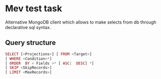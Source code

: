 Mev test task
=============
Alternative MongoDB client which allows to make selects from db through declarative sql syntax.

## Query structure
```php
SELECT [<Projections>] [ FROM <Target>]
[ WHERE <Condition>*]
[ ORDER  BY < Fields >* [ ASC|  DESC] *]
[ SKIP <SkipRecords>]
[ LIMIT <MaxRecords>]
```
